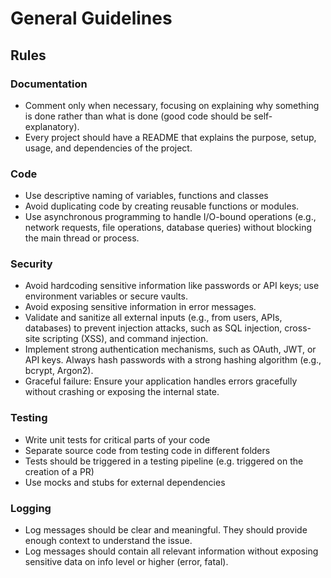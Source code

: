 # General Guidelines

## Rules

### Documentation
- Comment only when necessary, focusing on explaining why something is done rather than what is done (good code should be self-explanatory).
- Every project should have a README that explains the purpose, setup, usage, and dependencies of the project. 

### Code

- Use descriptive naming of variables, functions and classes
- Avoid duplicating code by creating reusable functions or modules.
- Use asynchronous programming to handle I/O-bound operations (e.g., network requests, file operations, database queries) without blocking the main thread or process.

### Security

- Avoid hardcoding sensitive information like passwords or API keys; use environment variables or secure vaults.
- Avoid exposing sensitive information in error messages.
- Validate and sanitize all external inputs (e.g., from users, APIs, databases) to prevent injection attacks, such as SQL injection, cross-site scripting (XSS), and command injection.
- Implement strong authentication mechanisms, such as OAuth, JWT, or API keys. Always hash passwords with a strong hashing algorithm (e.g., bcrypt, Argon2).
- Graceful failure: Ensure your application handles errors gracefully without crashing or exposing the internal state.

### Testing

- Write unit tests for critical parts of your code
- Separate source code from testing code in different folders
- Tests should be triggered in a testing pipeline (e.g. triggered on the creation of a PR)
- Use mocks and stubs for external dependencies

### Logging

- Log messages should be clear and meaningful. They should provide enough context to understand the issue.
- Log messages should contain all relevant information without exposing sensitive data on info level or higher (error, fatal).
